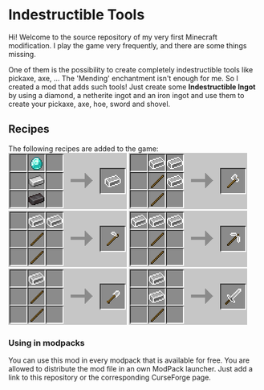 # Indestructible Tools

Hi! Welcome to the source repository of my very first Minecraft modification. I play the game very frequently, and there are some things missing.

One of them is the possibility to create completely indestructible tools like pickaxe, axe, ...
The 'Mending' enchantment isn't enough for me. So I created a mod that adds such tools! Just create some **Indestructible Ingot** by using a diamond, a netherite ingot and an iron ingot and use them to create your pickaxe, axe, hoe, sword and shovel.


## Recipes
The following recipes are added to the game:
![Recipe_Ingot](/curseforge/images/Recipe_Ingot.png?raw=true)
![Recipe_Axe](/curseforge/images/Recipe_Axe.png?raw=true)
![Recipe_Hoe](/curseforge/images/Recipe_Hoe.png?raw=true)
![Recipe_Pickaxe](/curseforge/images/Recipe_Pickaxe.png?raw=true)
![Recipe_Shovel](/curseforge/images/Recipe_Shovel.png?raw=true)
![Recipe_Sword](/curseforge/images/Recipe_Sword.png?raw=true)


### Using in modpacks
You can use this mod in every modpack that is available for free. You are allowed to distribute the mod file in an own ModPack launcher.
Just add a link to this repository or the corresponding CurseForge page.

